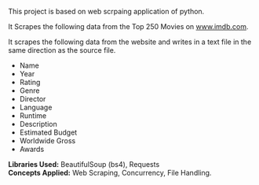 This project is based on web scrpaing application of python.

It Scrapes the following data from the Top 250 Movies on www.imdb.com.

It scrapes the following data from the website and writes in a text file in the same direction as the source file.
* Name
* Year
* Rating
* Genre
* Director
* Language
* Runtime
* Description
* Estimated Budget
* Worldwide Gross
* Awards

**Libraries Used:** BeautifulSoup (bs4), Requests <br>
**Concepts Applied:** Web Scraping, Concurrency, File Handling.
